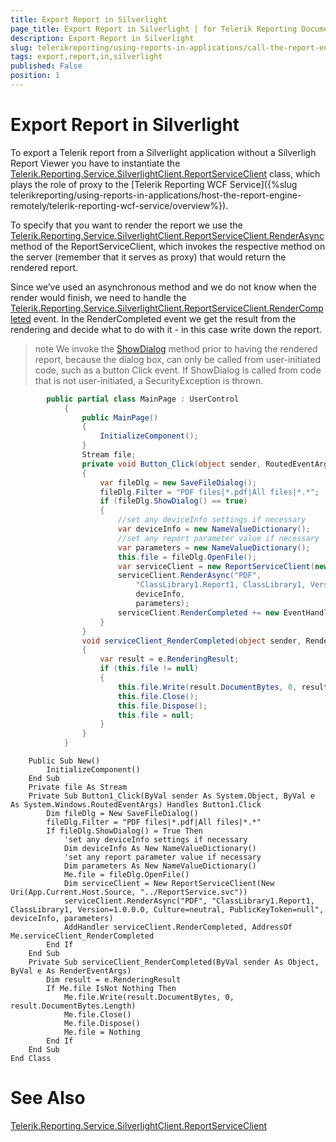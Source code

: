 ```yaml
---
title: Export Report in Silverlight
page_title: Export Report in Silverlight | for Telerik Reporting Documentation
description: Export Report in Silverlight
slug: telerikreporting/using-reports-in-applications/call-the-report-engine-via-apis/export-report-in-silverlight
tags: export,report,in,silverlight
published: False
position: 1
---
```


# Export Report in Silverlight



To export a Telerik report from a Silverlight application without a Silverligh Report Viewer you have to instantiate the [Telerik.Reporting.Service.SilverlightClient.ReportServiceClient](/reporting/api/Telerik.Reporting.Service.SilverlightClient.ReportServiceClient) class, which plays the role of proxy to the [Telerik Reporting WCF Service]({%slug telerikreporting/using-reports-in-applications/host-the-report-engine-remotely/telerik-reporting-wcf-service/overview%}). 	  

To specify that you want to render the report we use the 		[Telerik.Reporting.Service.SilverlightClient.ReportServiceClient.RenderAsync](/reporting/api/Telerik.Reporting.Service.SilverlightClient.ReportServiceClient#Telerik_Reporting_Service_SilverlightClient_ReportServiceClient_RenderAsync_System_String_System_String_Telerik_Reporting_Service_NameValueDictionary_Telerik_Reporting_Service_NameValueDictionary_) 		  method of the ReportServiceClient, which invokes the respective method on the server (remember that it serves as proxy) 		  that would return the rendered report. 	  

Since we’ve used an asynchronous method and we do not know when the render would finish, we need to handle the 		[Telerik.Reporting.Service.SilverlightClient.ReportServiceClient.RenderCompleted](/reporting/api/Telerik.Reporting.Service.SilverlightClient.ReportServiceClient#Telerik_Reporting_Service_SilverlightClient_ReportServiceClient_RenderCompleted) 		  event. In the RenderCompleted event we get the result from the rendering and decide what to do with it -  in this case write down the report. 	  

>note We invoke the       [ShowDialog](http://msdn.microsoft.com/en-us/library/system.windows.controls.savefiledialog.showdialog(VS.95).aspx)        method prior to having the rendered report, because the dialog box, can only be called from user-initiated code, such as a button Click event. If ShowDialog is called from code that is not user-initiated, a SecurityException is thrown.         


	
````C#
		public partial class MainPage : UserControl
		    {
		        public MainPage()
		        {
		            InitializeComponent();
		        }
		        Stream file;
		        private void Button_Click(object sender, RoutedEventArgs e)
		        { 
		            var fileDlg = new SaveFileDialog();
		            fileDlg.Filter = "PDF files|*.pdf|All files|*.*";
		            if (fileDlg.ShowDialog() == true)
		            {
                        //set any deviceInfo settings if necessary
                        var deviceInfo = new NameValueDictionary();
                        //set any report parameter value if necessary
                        var parameters = new NameValueDictionary();
                        this.file = fileDlg.OpenFile();
		                var serviceClient = new ReportServiceClient(new Uri(App.Current.Host.Source, "../ReportService.svc"));
		                serviceClient.RenderAsync("PDF", 
		                    "ClassLibrary1.Report1, ClassLibrary1, Version=1.0.0.0, Culture=neutral, PublicKeyToken=null", 
		                    deviceInfo, 
		                    parameters);
		                serviceClient.RenderCompleted += new EventHandler<RenderEventArgs>(serviceClient_RenderCompleted);
		            }
		        }
		        void serviceClient_RenderCompleted(object sender, RenderEventArgs e)
		        {
		            var result = e.RenderingResult;
		            if (this.file != null)
		            {
		                this.file.Write(result.DocumentBytes, 0, result.DocumentBytes.Length);
		                this.file.Close();
		                this.file.Dispose();
		                this.file = null;
		            }
		        }    
		    }
````
````VB.NET
    Public Sub New()
        InitializeComponent()
    End Sub
    Private file As Stream
    Private Sub Button1_Click(ByVal sender As System.Object, ByVal e As System.Windows.RoutedEventArgs) Handles Button1.Click
        Dim fileDlg = New SaveFileDialog()
        fileDlg.Filter = "PDF files|*.pdf|All files|*.*"
        If fileDlg.ShowDialog() = True Then
            'set any deviceInfo settings if necessary
            Dim deviceInfo As New NameValueDictionary()
            'set any report parameter value if necessary
            Dim parameters As New NameValueDictionary()
            Me.file = fileDlg.OpenFile()
            Dim serviceClient = New ReportServiceClient(New Uri(App.Current.Host.Source, "../ReportService.svc"))
            serviceClient.RenderAsync("PDF", "ClassLibrary1.Report1, ClassLibrary1, Version=1.0.0.0, Culture=neutral, PublicKeyToken=null", deviceInfo, parameters)
            AddHandler serviceClient.RenderCompleted, AddressOf Me.serviceClient_RenderCompleted
        End If
    End Sub
    Private Sub serviceClient_RenderCompleted(ByVal sender As Object, ByVal e As RenderEventArgs)
        Dim result = e.RenderingResult
        If Me.file IsNot Nothing Then
            Me.file.Write(result.DocumentBytes, 0, result.DocumentBytes.Length)
            Me.file.Close()
            Me.file.Dispose()
            Me.file = Nothing
        End If
    End Sub
End Class
````



# See Also
[Telerik.Reporting.Service.SilverlightClient.ReportServiceClient](/reporting/api/Telerik.Reporting.Service.SilverlightClient.ReportServiceClient)
